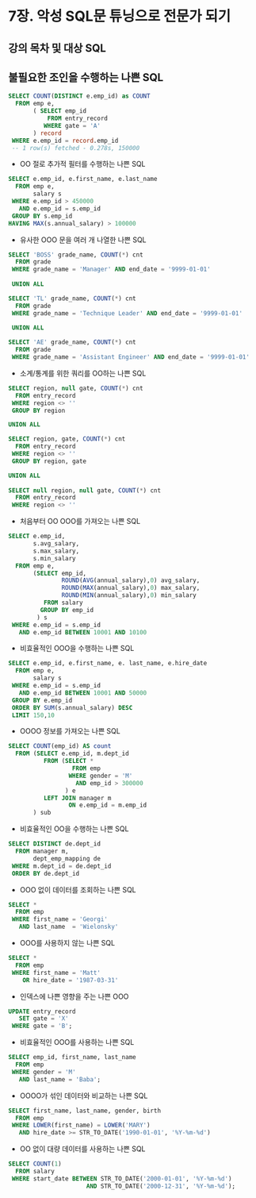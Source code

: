 # 7장. 악성 SQL문 튜닝으로 전문가 되기
## 강의 목차 및 대상 SQL
## 불필요한 조인을 수행하는 나쁜 SQL
```sql
SELECT COUNT(DISTINCT e.emp_id) as COUNT
  FROM emp e,
       ( SELECT emp_id
           FROM entry_record 
          WHERE gate = 'A'
       ) record
 WHERE e.emp_id = record.emp_id
 -- 1 row(s) fetched - 0.278s, 150000
```
- OO 절로 추가적 필터를 수행하는 나쁜 SQL
```sql
SELECT e.emp_id, e.first_name, e.last_name
  FROM emp e,
       salary s
 WHERE e.emp_id > 450000
   AND e.emp_id = s.emp_id
 GROUP BY s.emp_id
HAVING MAX(s.annual_salary) > 100000
```
- 유사한 OOO 문을 여러 개 나열한 나쁜 SQL
```sql
SELECT 'BOSS' grade_name, COUNT(*) cnt 
  FROM grade 
 WHERE grade_name = 'Manager' AND end_date = '9999-01-01'
 
 UNION ALL

SELECT 'TL' grade_name, COUNT(*) cnt 
  FROM grade 
 WHERE grade_name = 'Technique Leader' AND end_date = '9999-01-01'
 
 UNION ALL

SELECT 'AE' grade_name, COUNT(*) cnt 
  FROM grade 
 WHERE grade_name = 'Assistant Engineer' AND end_date = '9999-01-01'
```
- 소계/통계를 위한 쿼리를 OO하는 나쁜 SQL
```sql
SELECT region, null gate, COUNT(*) cnt
  FROM entry_record
 WHERE region <> ''
 GROUP BY region

UNION ALL

SELECT region, gate, COUNT(*) cnt
  FROM entry_record
 WHERE region <> ''
 GROUP BY region, gate

UNION ALL
 
SELECT null region, null gate, COUNT(*) cnt
  FROM entry_record
 WHERE region <> ''
```
- 처음부터 OO OOO를 가져오는 나쁜 SQL
```sql
SELECT e.emp_id, 
       s.avg_salary,
       s.max_salary, 
       s.min_salary
  FROM emp e,
       (SELECT emp_id,
               ROUND(AVG(annual_salary),0) avg_salary,
               ROUND(MAX(annual_salary),0) max_salary,
               ROUND(MIN(annual_salary),0) min_salary
          FROM salary
         GROUP BY emp_id
        ) s
 WHERE e.emp_id = s.emp_id
   AND e.emp_id BETWEEN 10001 AND 10100
```
- 비효율적인 OOO을 수행하는 나쁜 SQL
```sql
SELECT e.emp_id, e.first_name, e. last_name, e.hire_date
  FROM emp e,
       salary s
 WHERE e.emp_id = s.emp_id
   AND e.emp_id BETWEEN 10001 AND 50000
 GROUP BY e.emp_id
 ORDER BY SUM(s.annual_salary) DESC
 LIMIT 150,10
```
- OOOO 정보를 가져오는 나쁜 SQL
```sql
SELECT COUNT(emp_id) AS count
  FROM (SELECT e.emp_id, m.dept_id
          FROM (SELECT *
                  FROM emp
                 WHERE gender = 'M'
                   AND emp_id > 300000
                ) e
          LEFT JOIN manager m
                 ON e.emp_id = m.emp_id
       ) sub
```
- 비효율적인 OO을 수행하는 나쁜 SQL
```sql
SELECT DISTINCT de.dept_id
  FROM manager m,
       dept_emp_mapping de
 WHERE m.dept_id = de.dept_id
 ORDER BY de.dept_id
```
- OOO 없이 데이터를 조회하는 나쁜 SQL
```sql
SELECT *
  FROM emp
 WHERE first_name = 'Georgi'
   AND last_name  = 'Wielonsky'
```
- OOO를 사용하지 않는 나쁜 SQL
```sql
SELECT *
  FROM emp
 WHERE first_name = 'Matt'
    OR hire_date = '1987-03-31'
```
- 인덱스에 나쁜 영향을 주는 나쁜 OOO
```sql
UPDATE entry_record
   SET gate = 'X'
 WHERE gate = 'B';
```
- 비효율적인 OOO를 사용하는 나쁜 SQL
```sql
SELECT emp_id, first_name, last_name
  FROM emp
 WHERE gender = 'M'
   AND last_name = 'Baba';
```
- OOOO가 섞인 데이터와 비교하는 나쁜 SQL
```sql
SELECT first_name, last_name, gender, birth
  FROM emp
 WHERE LOWER(first_name) = LOWER('MARY')
   AND hire_date >= STR_TO_DATE('1990-01-01', '%Y-%m-%d')
```
- OO 없이 대량 데이터를 사용하는 나쁜 SQL
```sql
SELECT COUNT(1)
  FROM salary
 WHERE start_date BETWEEN STR_TO_DATE('2000-01-01', '%Y-%m-%d') 
                      AND STR_TO_DATE('2000-12-31', '%Y-%m-%d');
```

